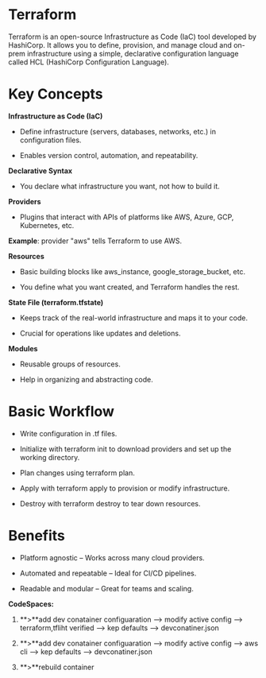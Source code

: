 # Terraform

Terraform is an open-source Infrastructure as Code (IaC) tool developed by HashiCorp. It allows you to define, provision, and manage cloud and on-prem infrastructure using a simple, declarative configuration language called HCL (HashiCorp Configuration Language).

# Key Concepts

**Infrastructure as Code (IaC)**

 - Define infrastructure (servers, databases, networks, etc.) in configuration files.

 - Enables version control, automation, and repeatability.

**Declarative Syntax**

 - You declare what infrastructure you want, not how to build it.

**Providers**

 - Plugins that interact with APIs of platforms like AWS, Azure, GCP, Kubernetes, etc.

**Example**: provider "aws" tells Terraform to use AWS.

**Resources**

 - Basic building blocks like aws_instance, google_storage_bucket, etc.

 - You define what you want created, and Terraform handles the rest.

**State File (terraform.tfstate)**

 - Keeps track of the real-world infrastructure and maps it to your code.

 - Crucial for operations like updates and deletions.

**Modules**

 - Reusable groups of resources.

 - Help in organizing and abstracting code.

# Basic Workflow
 - Write configuration in .tf files.

 - Initialize with terraform init to download providers and set up the working directory.

 - Plan changes using terraform plan.

 - Apply with terraform apply to provision or modify infrastructure.

 - Destroy with terraform destroy to tear down resources.

# Benefits

 - Platform agnostic – Works across many cloud providers.

 - Automated and repeatable – Ideal for CI/CD pipelines.

 - Readable and modular – Great for teams and scaling.

**CodeSpaces:**

  1. **>**add dev conatainer configuaration --> modify active config --> terraform,tfliht verified --> kep defaults --> devconatiner.json

  2. **>**add dev conatainer configuaration --> modify active config --> aws cli --> kep defaults --> devconatiner.json

  3. **>**rebuild container 
